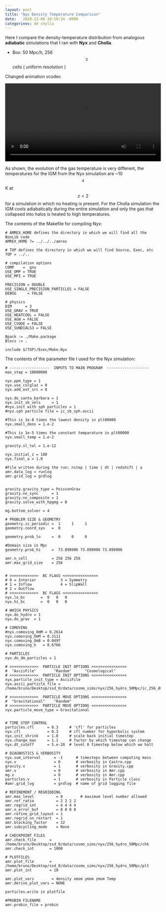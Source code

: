 ```yaml
---
layout: post
title: "Nyx Density Temperature Comparison"
date:   2020-12-08 10:10:24 -0800
categorines: dm cholla
---
```


Here I compare the density-temperature distribution from analogous **adiabatic** simulations  that I ran with **Nyx** and **Cholla**.

- Box: 50 Mpc/h, 256$$^3$$ cells ( uniform resolution )

Changed animation vcodec
<div style="text-align: center">
<video src="{{ site.url }}assets/videos/phase_diagram_nyx_cholla.mp4" width="100%"  height="auto" controls preload> </video>
</div>

As shown, the evolution of the gas temperature is very different, the temperatures for the IGM from the Nyx simulation are ~10$$^4$$ K at $$z<2$$ for a simulation in which no heating is present. For the Cholla simulation the IGM cools adiabatically during the entire simulation and only the gas that collapsed into halos is heated to high temperatures.

The contents of the Makefile for compiling Nyx:


```
# AMREX_HOME defines the directory in which we will find all the BoxLib code
AMREX_HOME ?= ../../../amrex

# TOP defines the directory in which we will find Source, Exec, etc
TOP = ../..

# compilation options
COMP    =  gnu
USE_OMP = TRUE
USE_MPI = TRUE

PRECISION = DOUBLE
USE_SINGLE_PRECISION_PARTICLES = FALSE
DEBUG     = FALSE

# physics
DIM      = 3
USE_GRAV = TRUE
USE_HEATCOOL = FALSE
USE_AGN = FALSE
USE_CVODE = FALSE
USE_SUNDIALS3 = FALSE

Bpack := ./Make.package
Blocs := .

include $(TOP)/Exec/Make.Nyx
```



The contents of the parameter file I used for the Nyx simulation:

```
# ------------------  INPUTS TO MAIN PROGRAM  -------------------
max_step = 10000000

nyx.ppm_type = 1
nyx.use_colglaz = 0
nyx.add_ext_src = 0

nyx.do_santa_barbara = 1
nyx.init_sb_vels     = 1
#nyx.init with sph particles = 1
#nyx.sph particle file = ic_sb_sph.ascii

#This is 1e-8 times the lowest density in plt00000
nyx.small_dens = 1.e-2

#This is 1e-5 times the constant temparature in plt00000
nyx.small_temp = 1.e-2

gravity.sl_tol = 1.e-12

nyx.initial_z = 100
nyx.final_a = 1.0

#File written during the run: nstep | time | dt | redshift | a
amr.data_log = runlog
amr.grid_log = grdlog


gravity.gravity_type = PoissonGrav
gravity.no_sync      = 1
gravity.no_composite = 1
gravity.solve_with_hpgmg = 0

mg.bottom_solver = 4

# PROBLEM SIZE & GEOMETRY
geometry.is_periodic =  1     1     1
geometry.coord_sys   =  0

geometry.prob_lo     =  0     0     0

#Domain size in Mpc
geometry.prob_hi     =  73.898906 73.898906 73.898906

amr.n_cell           = 256 256 256
amr.max_grid_size    = 256


# >>>>>>>>>>>>>  BC FLAGS <<<<<<<<<<<<<<<<
# 0 = Interior           3 = Symmetry
# 1 = Inflow             4 = SlipWall
# 2 = Outflow
# >>>>>>>>>>>>>  BC FLAGS <<<<<<<<<<<<<<<<
nyx.lo_bc       =  0   0   0
nyx.hi_bc       =  0   0   0

# WHICH PHYSICS
nyx.do_hydro = 1
nyx.do_grav  = 1

# COMOVING
#nyx.comoving_OmM = 0.2614
nyx.comoving_OmM = 0.3111
nyx.comoving_OmB = 0.0497
nyx.comoving_h   = 0.6766

# PARTICLES
nyx.do_dm_particles = 1

# >>>>>>>>>>>>>  PARTICLE INIT OPTIONS <<<<<<<<<<<<<<<<
#  "AsciiFile"        "Random"	    "Cosmological"
# >>>>>>>>>>>>>  PARTICLE INIT OPTIONS <<<<<<<<<<<<<<<<
nyx.particle_init_type = AsciiFile
nyx.ascii_particle_file = /home/bruno/Desktop/ssd_0/data/cosmo_sims/nyx/256_hydro_50Mpc/ic_256_dm_50Mpc.ascii

# >>>>>>>>>>>>>  PARTICLE MOVE OPTIONS <<<<<<<<<<<<<<<<
#  "Gravitational"    "Random"
# >>>>>>>>>>>>>  PARTICLE MOVE OPTIONS <<<<<<<<<<<<<<<<
nyx.particle_move_type = Gravitational


# TIME STEP CONTROL
particles.cfl      = 0.3     # 'cfl' for particles
nyx.cfl            = 0.3     # cfl number for hyperbolic system
nyx.init_shrink    = 1.0     # scale back initial timestep
nyx.change_max     = 1.1     # factor by which timestep can change
nyx.dt_cutoff      = 5.e-20  # level 0 timestep below which we halt

# DIAGNOSTICS & VERBOSITY
nyx.sum_interval      = -1      # timesteps between computing mass
nyx.v                 = 0       # verbosity in Castro.cpp
gravity.v             = 1       # verbosity in Gravity.cpp
amr.v                 = 0       # verbosity in Amr.cpp
mg.v                  = 0       # verbosity in Amr.cpp
particles.v           = 1       # verbosity in Particle class
#amr.grid_log         = grdlog  # name of grid logging file

# REFINEMENT / REGRIDDING
amr.max_level          = 0        # maximum level number allowed
amr.ref_ratio          = 2 2 2 2
amr.regrid_int         = 4 4 4 4
amr.n_error_buf        = 0 0 0 8
amr.refine_grid_layout = 1
amr.regrid_on_restart  = 1
amr.blocking_factor    = 32
amr.subcycling_mode    = None

# CHECKPOINT FILES
amr.check_file      = /home/bruno/Desktop/ssd_0/data/cosmo_sims/nyx/256_hydro_50Mpc/chk
amr.check_int       = 1000

# PLOTFILES
amr.plot_file       = /home/bruno/Desktop/ssd_0/data/cosmo_sims/nyx/256_hydro_50Mpc/plt
amr.plot_int        = 10

amr.plot_vars        = density xmom ymom zmom Temp
amr.derive_plot_vars = NONE

particles.write in plotfile

#PROBIN FILENAME
amr.probin_file = probin
```
